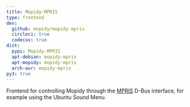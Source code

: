 ```yaml
---
title: Mopidy-MPRIS
type: frontend
dev:
  github: mopidy/mopidy-mpris
  circleci: true
  codecov: true
dist:
  pypi: Mopidy-MPRIS
  apt-debian: mopidy-mpris
  apt-mopidy: mopidy-mpris
  arch-aur: mopidy-mpris
py3: true
---
```


Frontend for controlling Mopidy through the
[MPRIS](https://www.freedesktop.org/wiki/Specifications/mpris-spec/)
D-Bus interface, for example using the Ubuntu Sound Menu.
